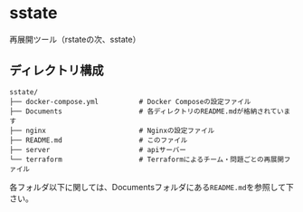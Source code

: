 # sstate

再展開ツール（rstateの次、sstate）

## ディレクトリ構成

```tree
sstate/
├── docker-compose.yml          # Docker Composeの設定ファイル
├── Documents                   # 各ディレクトリのREADME.mdが格納されています
├── nginx                       # Nginxの設定ファイル
├── README.md                   # このファイル
├── server                      # apiサーバー
└── terraform                   # Terraformによるチーム・問題ごとの再展開ファイル
```

各フォルダ以下に関しては、Documentsフォルダにある`README.md`を参照して下さい。
